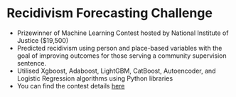 # Recidivism Forecasting Challenge

* Prizewinner of Machine Learning Contest hosted by National Institute of Justice ($19,500)
* Predicted recidivism using person and place-based variables with the goal of improving outcomes for those serving a community supervision sentence.
* Utilised Xgboost, Adaboost, LightGBM, CatBoost, Autoencoder, and Logistic Regression algorithms using Python libraries
* You can find the contest details [here](https://nij.ojp.gov/funding/recidivism-forecasting-challenge)

